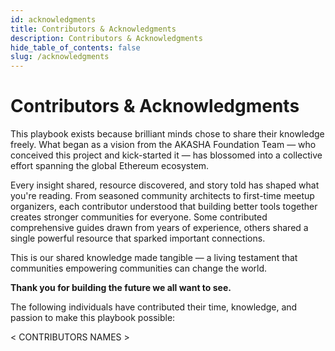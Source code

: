 ```yaml
---
id: acknowledgments
title: Contributors & Acknowledgments
description: Contributors & Acknowledgments
hide_table_of_contents: false
slug: /acknowledgments
---
```


# Contributors & Acknowledgments

This playbook exists because brilliant minds chose to share their knowledge freely. What began as a vision from the AKASHA Foundation Team — who conceived this project and kick-started it — has blossomed into a collective effort spanning the global Ethereum ecosystem.

Every insight shared, resource discovered, and story told has shaped what you're reading. From seasoned community architects to first-time meetup organizers, each contributor understood that building better tools together creates stronger communities for everyone. Some contributed comprehensive guides drawn from years of experience, others shared a single powerful resource that sparked important connections.

This is our shared knowledge made tangible — a living testament that communities empowering communities can change the world.

**Thank you for building the future we all want to see.**

The following individuals have contributed their time, knowledge, and passion to make this playbook possible:

< CONTRIBUTORS NAMES >
